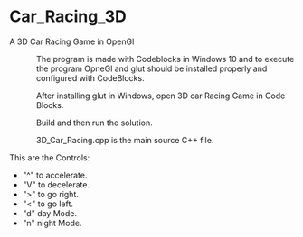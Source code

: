 # Car_Racing_3D
A 3D Car Racing Game in OpenGl

<ul>
  <ol>The program is made with Codeblocks in Windows 10 and to execute the program OpneGl and glut should be installed properly and configured with CodeBlocks.</ol>
  <ol>After installing glut in Windows, open 3D car Racing Game in Code Blocks.</ol>
  <ol>Build and then run the solution.</ol>
  <ol>3D_Car_Racing.cpp is the main source C++ file.</ol> 
</ul>
This are the Controls:

<ul>
  <li>"^" to accelerate.</li>
  <li>"V" to decelerate.</li>
  <li>">" to go right.</li>
  <li>"<" to go left.</li>
  <li>"d" day Mode.</li>
  <li>"n" night Mode.</li>
</ul>
